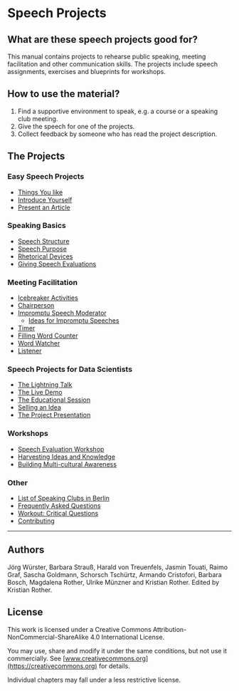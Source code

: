 
# Speech Projects

## What are these speech projects good for?

This manual contains projects to rehearse public speaking, meeting facilitation and other communication skills. The projects include speech assignments, exercises and blueprints for workshops.

## How to use the material?

1. Find a supportive environment to speak, e.g. a course or a speaking club meeting.
2. Give the speech for one of the projects.
3. Collect feedback by someone who has read the project description.

## The Projects

### Easy Speech Projects

* [Things You like](easy_speeches/things_you_like.md)
* [Introduce Yourself](easy_speeches/introduce_yourself.md)
* [Present an Article](easy_speeches/present_an_article.md)

### Speaking Basics

* [Speech Structure](speaking_basics/structure.md)
* [Speech Purpose](speaking_basics/speech_purpose.md)
* [Rhetorical Devices](speaking_basics/rhetorical_devices.md)
* [Giving Speech Evaluations](speaking_basics/evaluation.md)

### Meeting Facilitation

* [Icebreaker Activities](meeting_facilitation/icebreakers.md)
* [Chairperson](meeting_facilitation/chairperson.md)
* [Impromptu Speech Moderator](meeting_facilitation/impromptu_moderator.md)
  * [Ideas for Impromptu Speeches](meeting_facilitation/ideas_impromptu.md)
* [Timer](meeting_facilitation/timer.md)
* [Filling Word Counter](meeting_facilitation/filling_words.md)
* [Word Watcher](meeting_facilitation/word_watcher.md)
* [Listener](meeting_facilitation/listener.md)

### Speech Projects for Data Scientists

* [The Lightning Talk](data_speeches/lightning_talk.md)
* [The Live Demo](data_speeches/live_demo.md)
* [The Educational Session](data_speeches/educational_session.md)
* [Selling an Idea](data_speeches/selling_an_idea.md)
* [The Project Presentation](data_speeches/project_presentation.md)

### Workshops

* [Speech Evaluation Workshop](speech_evaluation.md)
* [Harvesting Ideas and Knowledge](harvesting_ideas.md)
* [Building Multi-cultural Awareness](multi_cultural_awareness/whats_your_position.md)


### Other

* [List of Speaking Clubs in Berlin](https://topgunspeaking.com/reden-ueben-debattierclubs-rhetorik-clubs/)
* [Frequently Asked Questions](faq.md)
* [Workout: Critical Questions](critical_questions.md)
* [Contributing](contributing.md)

----

## Authors

Jörg Würster, Barbara Strauß, Harald von Treuenfels, Jasmin Touati, Raimo Graf, Sascha Goldmann, Schorsch Tschürtz, Armando Cristofori, Barbara Bosch, Magdalena Rother, Ulrike Münzner and Kristian Rother. Edited by Kristian Rother.


## License

This work is licensed under a Creative Commons Attribution-NonCommercial-ShareAlike 4.0 International License.

You may use, share and modify it under the same conditions, but not use it commercially. See [www.creativecommons.org](https://creativecommons.org) for details.

Individual chapters may fall under a less restrictive license.
